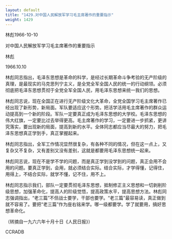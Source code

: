 ```yaml
---
layout: default
title: "1429.对中国人民解放军学习毛主席著作的重要指示"
weight: 1429
---
```


林彪1966-10-10

对中国人民解放军学习毛主席著作的重要指示

林彪

1966.10.10

林彪同志指出，毛泽东思想是革命的科学，是经过长期革命斗争考验的无产阶级的真理，是最现实的马克思列宁主义，是全党全军全国人民的统一的行动纲领。必须彻底把毛泽东思想贯彻于全党全军全国人民，用毛泽东思想来统一我们的思想。

林彪同志说，现在全国正在进行无产阶级文化大革命，全党全国学习毛主席著作已经出现了新形势，新局面。军队要适应这个形势。把活学活用毛主席著作的群众运动提高到一个新的阶段。军队一定要真正成为毛泽东思想的大学校。毛泽东思想的伟大红旗，一定要比过去举得更高。毛主席著作的学习，一定要进一步抓紧，更讲究落实，要出现新的局面，提高到新的水平。全体同志都应当尽最大的努力，把毛泽东思想真正学到手，真正掌握起来。

林彪同志指出，全军工作情况显然很复杂，有各种不同的情况，但在这一点上，又复杂又不复杂，又有差别又没有差别，这就是都要用毛泽东思想统一起来。

林彪同志说，现在不是学不学的问题，而是真正学到没学到的问题，真正会用不会用的问题。要真正学到，会用，就必须结合实际。结合实际，才学得懂，记得住，用得上，不结合实际，就学不懂，记不住，用不上。

林彪同志指示我们，部队一定要贯彻毛泽东思想，抵制修正主义思想和一切剥削阶级思想，加强革命化，提高人的阶级觉悟，提高政策水平，提高思想方法。林彪同志强调指出，“老三篇”不但战士要学，干部也要学。“老三篇”最容易读，真正做到就不容易了。要把“老三篇”作为座右铭来学。哪一级都要学。学了就要用，搞好思想革命化。

（转摘自一九六六年十月十日《人民日报》）

CCRADB

